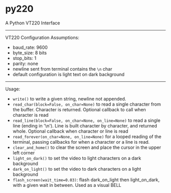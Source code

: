 # py220
A Python VT220 Interface

--------
VT220 Configuration Assumptions:
- baud_rate: 9600
- byte_size: 8 bits
- stop_bits: 1
- parity: none
- newline sent from terminal contains the `\n` char
- default configuration is light text on dark background

--------
Usage:
- `write()` to write a given string, newline not appended.
- `read_char(block=False, on_char=None)` to read a single character from the buffer. Character is returned. Optional callback to call when character is read
- `read_line(block=False, on_char=None, on_line=None)` to read a single line (ending in '\n'). Line is built character by character, and returned whole.  Optional callback when character or line is read
- `read_forever(on_char=None, on_line=None)` for a looped reading of the terminal, passing callbacks for when a character or a line is read.
- `clear_and_home()` to clear the screen and place the cursor in the upper left corner
- `light_on_dark()` to set the video to light characters on a dark background
- `dark_on_light()` to set the video to dark characters on a light background
- `flash_screen(wait_time=0.03)`: flash dark_on_light then light_on_dark, with a given wait in between.  Used as a visual BELL
